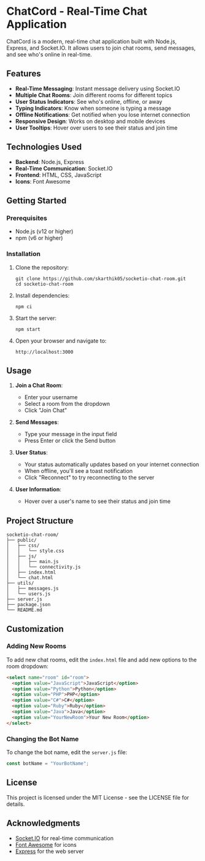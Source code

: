 # ChatCord - Real-Time Chat Application

ChatCord is a modern, real-time chat application built with Node.js, Express, and Socket.IO. It allows users to join chat rooms, send messages, and see who's online in real-time.

## Features

- **Real-Time Messaging**: Instant message delivery using Socket.IO
- **Multiple Chat Rooms**: Join different rooms for different topics
- **User Status Indicators**: See who's online, offline, or away
- **Typing Indicators**: Know when someone is typing a message
- **Offline Notifications**: Get notified when you lose internet connection
- **Responsive Design**: Works on desktop and mobile devices
- **User Tooltips**: Hover over users to see their status and join time

## Technologies Used

- **Backend**: Node.js, Express
- **Real-Time Communication**: Socket.IO
- **Frontend**: HTML, CSS, JavaScript
- **Icons**: Font Awesome

## Getting Started

### Prerequisites

- Node.js (v12 or higher)
- npm (v6 or higher)

### Installation

1. Clone the repository:

   ```
   git clone https://github.com/skarthik05/socketio-chat-room.git
   cd socketio-chat-room
   ```

2. Install dependencies:

   ```
   npm ci
   ```

3. Start the server:

   ```
   npm start
   ```

4. Open your browser and navigate to:
   ```
   http://localhost:3000
   ```

## Usage

1. **Join a Chat Room**:

   - Enter your username
   - Select a room from the dropdown
   - Click "Join Chat"

2. **Send Messages**:

   - Type your message in the input field
   - Press Enter or click the Send button

3. **User Status**:

   - Your status automatically updates based on your internet connection
   - When offline, you'll see a toast notification
   - Click "Reconnect" to try reconnecting to the server

4. **User Information**:
   - Hover over a user's name to see their status and join time

## Project Structure

```
socketio-chat-room/
├── public/
│   ├── css/
│   │   └── style.css
│   ├── js/
│   │   ├── main.js
│   │   └── connectivity.js
│   ├── index.html
│   └── chat.html
├── utils/
│   ├── messages.js
│   └── users.js
├── server.js
├── package.json
└── README.md
```

## Customization

### Adding New Rooms

To add new chat rooms, edit the `index.html` file and add new options to the room dropdown:

```html
<select name="room" id="room">
  <option value="JavaScript">JavaScript</option>
  <option value="Python">Python</option>
  <option value="PHP">PHP</option>
  <option value="C#">C#</option>
  <option value="Ruby">Ruby</option>
  <option value="Java">Java</option>
  <option value="YourNewRoom">Your New Room</option>
</select>
```

### Changing the Bot Name

To change the bot name, edit the `server.js` file:

```javascript
const botName = "YourBotName";
```

## License

This project is licensed under the MIT License - see the LICENSE file for details.

## Acknowledgments

- [Socket.IO](https://socket.io/) for real-time communication
- [Font Awesome](https://fontawesome.com/) for icons
- [Express](https://expressjs.com/) for the web server
